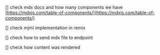 [] check mdx docs and how many components we have [https://mdxjs.com/table-of-components/](https://mdxjs.com/table-of-components/)

[] check mjml implementation in remix

[] check how to send mdx file to endpoint

[] check how content was rendered
